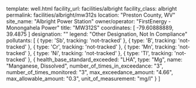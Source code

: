 template: well.html
facility_url: facilities/albright
facility_class: albright
permalink: facilities/albright/mw312s
location: "Preston County, WV"
site_name: "Albright Power Station"
owner/operator: "FirstEnergy - Monongahela Power"
title: "MW312S"
coordinates: [
  -79.60888889,
  39.4875
]
designation: ""
legend: "Other Designation, Not In Compliance"
pollutants: [
  {
  type: 'Sb',
  tracking: 'not-tracked'
  },
  {
  type: 'B',
  tracking: 'not-tracked'
  },
  {
  type: 'Cr',
  tracking: 'not-tracked'
  },
  {
  type: 'Mn',
  tracking: 'not-tracked'
  },
  {
  type: 'Ni',
  tracking: 'not-tracked'
  },
  {
  type: 'Tl',
  tracking: 'not-tracked'
  },
  {
  health_base_standard_exceeded: "LHA",
  type: "Mg",
  name: "Manganese, Dissolved",
  number_of_times_in_exceedance: "3",
  number_of_times_monitored: "3",
  max_exceedance_amount: "4.66",
  max_allowable_amount: "0.3",
  unit_of_measurement: "mg/l"
  }
]




